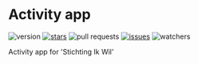# Activity app
![version](https://img.shields.io/github/package-json/v/de-sigaar/ikwil-activity-app) 
[![stars](https://img.shields.io/github/stars/de-sigaar/ikwil-activity-app)](https://github.com/de-sigaar/ikwil-activity-app/stargazers)
![pull requests](https://img.shields.io/github/issues-pr/de-sigaar/ikwil-activity-app)
[![issues](https://img.shields.io/github/issues/de-sigaar/ikwil-activity-app)](https://github.com/de-sigaar/ikwil-activity-app/issues) 
![watchers](https://img.shields.io/github/watchers/de-sigaar/ikwil-activity-app?label=Watch&style=social)  

Activity app for 'Stichting Ik Wil'
